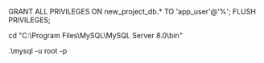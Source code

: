 GRANT ALL PRIVILEGES ON new_project_db.* TO 'app_user'@'%';
FLUSH PRIVILEGES;

cd "C:\Program Files\MySQL\MySQL Server 8.0\bin"

.\mysql -u root -p